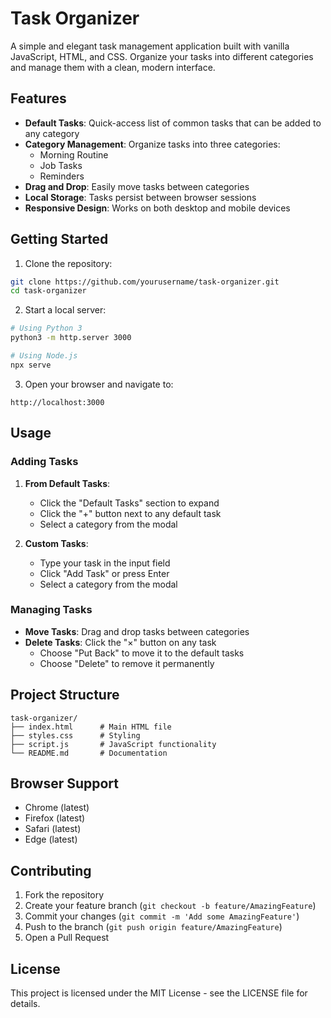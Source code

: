 # Task Organizer

A simple and elegant task management application built with vanilla JavaScript, HTML, and CSS. Organize your tasks into different categories and manage them with a clean, modern interface.

## Features

- **Default Tasks**: Quick-access list of common tasks that can be added to any category
- **Category Management**: Organize tasks into three categories:
  - Morning Routine
  - Job Tasks
  - Reminders
- **Drag and Drop**: Easily move tasks between categories
- **Local Storage**: Tasks persist between browser sessions
- **Responsive Design**: Works on both desktop and mobile devices

## Getting Started

1. Clone the repository:
```bash
git clone https://github.com/yourusername/task-organizer.git
cd task-organizer
```

2. Start a local server:
```bash
# Using Python 3
python3 -m http.server 3000

# Using Node.js
npx serve
```

3. Open your browser and navigate to:
```
http://localhost:3000
```

## Usage

### Adding Tasks

1. **From Default Tasks**:
   - Click the "Default Tasks" section to expand
   - Click the "+" button next to any default task
   - Select a category from the modal

2. **Custom Tasks**:
   - Type your task in the input field
   - Click "Add Task" or press Enter
   - Select a category from the modal

### Managing Tasks

- **Move Tasks**: Drag and drop tasks between categories
- **Delete Tasks**: Click the "×" button on any task
  - Choose "Put Back" to move it to the default tasks
  - Choose "Delete" to remove it permanently

## Project Structure

```
task-organizer/
├── index.html      # Main HTML file
├── styles.css      # Styling
├── script.js       # JavaScript functionality
└── README.md       # Documentation
```

## Browser Support

- Chrome (latest)
- Firefox (latest)
- Safari (latest)
- Edge (latest)

## Contributing

1. Fork the repository
2. Create your feature branch (`git checkout -b feature/AmazingFeature`)
3. Commit your changes (`git commit -m 'Add some AmazingFeature'`)
4. Push to the branch (`git push origin feature/AmazingFeature`)
5. Open a Pull Request

## License

This project is licensed under the MIT License - see the LICENSE file for details.
